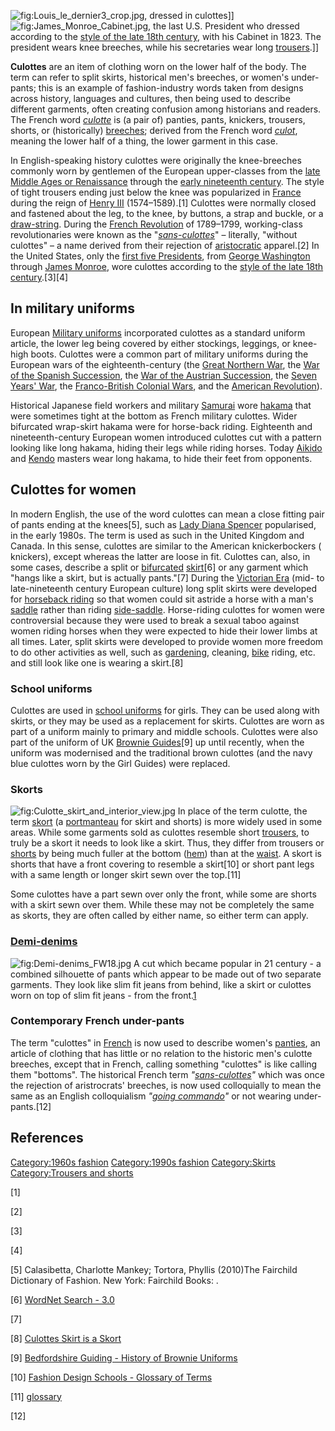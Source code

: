 ![](Louis_le_dernier3_crop.jpg "fig:Louis_le_dernier3_crop.jpg"),
dressed in culottes\]\]
![](James_Monroe_Cabinet.jpg "fig:James_Monroe_Cabinet.jpg"), the last
U.S. President who dressed according to the [style of the late 18th
century](1775–1795_in_fashion#Men's_fashion "wikilink"), with his
Cabinet in 1823. The president wears knee breeches, while his
secretaries wear long [trousers](trousers "wikilink").\]\]

**Culottes** are an item of clothing worn on the lower half of the body.
The term can refer to split skirts, historical men's breeches, or
women's under-pants; this is an example of fashion-industry words taken
from designs across history, languages and cultures, then being used to
describe different garments, often creating confusion among historians
and readers. The French word [*culotte*](wikt:culotte#French "wikilink")
is (a pair of) panties, pants, knickers, trousers, shorts, or
(historically) [breeches](breeches "wikilink"); derived from the French
word [*culot*](culot#French "wikilink"), meaning the lower half of a
thing, the lower garment in this case.

In English-speaking history culottes were originally the knee-breeches
commonly worn by gentlemen of the European upper-classes from the [late
Middle Ages or Renaissance](1400–1500_in_fashion "wikilink") through the
[early nineteenth century](1795–1820_in_fashion "wikilink"). The style
of tight trousers ending just below the knee was popularized in
[France](France "wikilink") during the reign of [Henry
III](Henry_III_of_France "wikilink") (1574–1589).[1] Culottes were
normally closed and fastened about the leg, to the knee, by buttons, a
strap and buckle, or a [draw-string](draw-string "wikilink"). During the
[French Revolution](French_Revolution "wikilink") of 1789–1799,
working-class revolutionaries were known as the
"*[sans-culottes](sans-culottes "wikilink")*" – literally, "without
culottes" – a name derived from their rejection of
[aristocratic](Aristocracy_(class) "wikilink") apparel.[2] In the United
States, only the [first five
Presidents](List_of_Presidents_of_the_United_States#List_of_presidents "wikilink"),
from [George Washington](George_Washington "wikilink") through [James
Monroe](James_Monroe "wikilink"), wore culottes according to the [style
of the late 18th
century](1775–95_in_Western_fashion#Men's_fashion "wikilink").[3][4]

## In military uniforms

European [Military uniforms](Military_uniforms "wikilink") incorporated
culottes as a standard uniform article, the lower leg being covered by
either stockings, leggings, or knee-high boots. Culottes were a common
part of military uniforms during the European wars of the
eighteenth-century (the [Great Northern
War](Great_Northern_War "wikilink"), the [War of the Spanish
Succession](War_of_the_Spanish_Succession "wikilink"), the [War of the
Austrian Succession](War_of_the_Austrian_Succession "wikilink"), the
[Seven Years' War](Seven_Years'_War "wikilink"), the [Franco-British
Colonial Wars](French_and_Indian_Wars "wikilink"), and the [American
Revolution](American_Revolution "wikilink")).

Historical Japanese field workers and military
[Samurai](Samurai "wikilink") wore [hakama](hakama "wikilink") that were
sometimes tight at the bottom as French military culottes. Wider
bifurcated wrap-skirt hakama were for horse-back riding. Eighteenth and
nineteenth-century European women introduced culottes cut with a pattern
looking like long hakama, hiding their legs while riding horses. Today
[Aikido](Aikido "wikilink") and [Kendo](Kendo "wikilink") masters wear
long hakama, to hide their feet from opponents.

## Culottes for women

In modern English, the use of the word culottes can mean a close fitting
pair of pants ending at the knees[5], such as [Lady Diana
Spencer](Diana,_Princess_of_Wales "wikilink") popularised, in the early
1980s. The term is used as such in the United Kingdom and Canada. In
this sense, culottes are similar to the American knickerbockers (
knickers), except whereas the latter are loose in fit. Culottes can,
also, in some cases, describe a split or
[bifurcated](wikt:bifurcation "wikilink") [skirt](skirt "wikilink")[6]
or any garment which "hangs like a skirt, but is actually pants."[7]
During the [Victorian Era](Victorian_Era "wikilink") (mid- to
late-nineteenth century European culture) long split skirts were
developed for [horseback riding](horseback_riding "wikilink") so that
women could sit astride a horse with a man's [saddle](saddle "wikilink")
rather than riding [side-saddle](side-saddle "wikilink"). Horse-riding
culottes for women were controversial because they were used to break a
sexual taboo against women riding horses when they were expected to hide
their lower limbs at all times. Later, split skirts were developed to
provide women more freedom to do other activities as well, such as
[gardening](gardening "wikilink"), cleaning, [bike](bicycle "wikilink")
riding, etc. and still look like one is wearing a skirt.[8]

### School uniforms

Culottes are used in [school uniforms](school_uniforms "wikilink") for
girls. They can be used along with skirts, or they may be used as a
replacement for skirts. Culottes are worn as part of a uniform mainly to
primary and middle schools. Culottes were also part of the uniform of UK
[Brownie Guides](Girl_Guides "wikilink")[9] up until recently, when the
uniform was modernised and the traditional brown culottes (and the navy
blue culottes worn by the Girl Guides) were replaced.

### Skorts

![](Culotte_skirt_and_interior_view.jpg "fig:Culotte_skirt_and_interior_view.jpg")
In place of the term culotte, the term [skort](skort "wikilink") (a
[portmanteau](portmanteau "wikilink") for skirt and shorts) is more
widely used in some areas. While some garments sold as culottes resemble
short [trousers](trousers "wikilink"), to truly be a skort it needs to
look like a skirt. Thus, they differ from trousers or
[shorts](shorts "wikilink") by being much fuller at the bottom
([hem](hem "wikilink")) than at the [waist](waist "wikilink"). A skort
is shorts that have a front covering to resemble a skirt[10] or short
pant legs with a same length or longer skirt sewn over the top.[11]

Some culottes have a part sewn over only the front, while some are
shorts with a skirt sewn over them. While these may not be completely
the same as skorts, they are often called by either name, so either term
can apply.

### [Demi-denims](Demi-denims "wikilink")

![](Demi-denims_FW18.jpg "fig:Demi-denims_FW18.jpg") A cut which became
popular in 21 century - a combined silhouette of pants which appear to
be made out of two separate garments. They look like slim fit jeans from
behind, like a skirt or culottes worn on top of slim fit jeans - from
the
front.[1](https://www.harpersbazaar.com/uk/fashion/shows-trends/news/a40214/demi-denim-demi-jeans-ksenia-schnaider/)

### Contemporary French under-pants

The term "culottes" in [French](French_language "wikilink") is now used
to describe women's [panties](panties "wikilink"), an article of
clothing that has little or no relation to the historic men's culotte
breeches, except that in French, calling something "culottes" is like
calling them "bottoms". The historical French term
*"[sans-culottes](sans-culottes "wikilink")"* which was once the
rejection of aristrocrats' breeches, is now used colloquially to mean
the same as an English colloquialism *"[going
commando](going_commando "wikilink")"* or not wearing under-pants.[12]

## References

[Category:1960s fashion](Category:1960s_fashion "wikilink")
[Category:1990s fashion](Category:1990s_fashion "wikilink")
[Category:Skirts](Category:Skirts "wikilink") [Category:Trousers and
shorts](Category:Trousers_and_shorts "wikilink")

[1]

[2]

[3]

[4]

[5] Calasibetta, Charlotte Mankey; Tortora, Phyllis (2010)The Fairchild
Dictionary of Fashion. New York: Fairchild Books: .

[6] [WordNet Search -
3.0](http://wordnet.princeton.edu/perl/webwn?s=culotte)

[7]

[8] [Culottes Skirt is a
Skort](http://www.apparelsearch.com/Definitions/Clothing/culottes.htm)

[9] [Bedfordshire Guiding - History of Brownie
Uniforms](http://www.bedsguiding.org.uk/uniforhistory.htm)

[10] [Fashion Design Schools - Glossary of
Terms](http://www.fashion-design-school-guys.com/glossary.php)

[11] [glossary](http://www.olsensmilldirect.com/custservice/glossary.html)

[12]